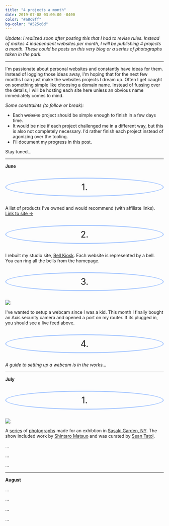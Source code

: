 ```yaml
---
title: "4 projects a month"
date: 2019-07-08 03:00:00 -0400
color: "#a8c8ff"
bg-color: "#525c6d"
---
```


<style>
    .number {
        margin: 1em 0 1em;
        border: 3px solid #a8c8ff;
        border-radius: 100%;
        font-size: 200%;
        padding: 10px;
        display: block;
        text-align: center;
    }
</style>

*Update: I realized soon after posting this that I had to revise rules. Instead of makes 4 independent websites per month, I will be publishing 4 projects a month. These could be posts on this very blog or a series of photographs taken in the park.*

---

I'm passionate about personal websites and constantly have ideas for them. Instead of logging those ideas away, I'm hoping that for the next few months I can just make the websites projects I dream up. Often I get caught on something simple like choosing a domain name. Instead of fussing over the details, I will be hosting each site here unless an obvious name immediately comes to mind.

*Some constraints (to follow or break):*
- Each ~~website~~ project should be simple enough to finish in a few days time.
- It would be nice if each project challenged me in a different way, but this is also not completely necessary. I'd rather finish each project instead of agonizing over the tooling.
- I'll document my progress in this post.

Stay tuned...

---

**June**

<span class="number">1.</span>

A list of products I've owned and would recommend (with affiliate links).<br /> [Link to site →](https://files.elliott.computer/sites/recommended-products/)

<span class="number">2.</span>

I rebuilt my studio site, [Bell Kiosk](http://bellkiosk.site). Each website is represented by a bell. You can ring all the bells from the homepage.

<span class="number">3.</span>

![](http://67.245.251.197:9080/axis-cgi/mjpg/video.cgi?resolution=1280x720)

I've wanted to setup a webcam since I was a kid. This month I finally bought an Axis security camera and opened a port on my router. If its plugged in, you should see a live feed above.

<span class="number">4.</span>

*A guide to setting up a webcam is in the works...*

---

**July**

<span class="number">1.</span>

![](https://files.elliott.computer/images/sasaki-garden.jpg)

A [series](https://files.elliott.computer/images/sasaki-garden-contact-sheet-1.jpg) of [photographs](https://files.elliott.computer/images/sasaki-garden-contact-sheet-2.jpg) made for an exhibtion in [Sasaki Garden, NY](https://www.google.com/maps?q=Sasaki+Garden&rlz=1C5CHFA_enUS764US764&um=1&ie=UTF-8&sa=X&ved=0ahUKEwj00pjs9qbjAhVlZN8KHRD8CxEQ_AUIECgB). The show included work by [Shintaro Matsuo](http://www.shintaromatsuo.com/) and was curated by [Sean Tatol](http://19933.biz/onpurpose.html).

...

...

...

---

**August**

...

...

...

...

